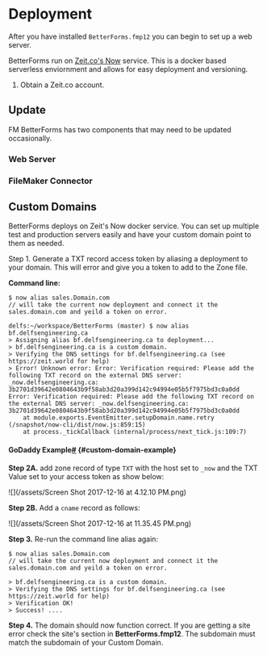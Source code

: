 # Deployment

After you have installed `BetterForms.fmp12` you can begin to set up a web server.

BetterForms run on [Zeit.co's Now](https://zeit.co/now) service. This is a docker based serverless enviornment and allows for easy deployment and versioning.

1. Obtain a Zeit.co account. 

## Update

FM BetterForms has two components that may need to be updated occasionally.

### Web Server

### FileMaker Connector

## Custom Domains

BetterForms deploys on Zeit's Now docker service. You can set up multiple test and production servers easily and have your custom domain point to them as needed.

Step 1. Generate a TXT record access token by aliasing a deployment to your domain. This will error and give you a token to add to the Zone file.

**Command line:**

```
$ now alias sales.Domain.com
// will take the current now deployment and connect it the sales.domain.com and yeild a token on error.

delfs:~/workspace/BetterForms (master) $ now alias bf.delfsengineering.ca
> Assigning alias bf.delfsengineering.ca to deployment...
> bf.delfsengineering.ca is a custom domain.
> Verifying the DNS settings for bf.delfsengineering.ca (see https://zeit.world for help)
> Error! Unknown error: Error: Verification required: Please add the following TXT record on the external DNS server: _now.delfsengineering.ca: 3b2701d39642e0804643b9f58ab3d20a399d142c94994e05b5f7975bd3c0a0dd
Error: Verification required: Please add the following TXT record on the external DNS server: _now.delfsengineering.ca: 3b2701d39642e0804643b9f58ab3d20a399d142c94994e05b5f7975bd3c0a0dd
    at module.exports.EventEmitter.setupDomain.name.retry (/snapshot/now-cli/dist/now.js:859:15)
    at process._tickCallback (internal/process/next_tick.js:109:7)
```

#### GoDaddy Example[\#](#) {#custom-domain-example}

**Step 2A.** add zone record of type `TXT` with the host set to `_now` and the TXT Value set to your access token as show below:

![](/assets/Screen Shot 2017-12-16 at 4.12.10 PM.png)

**Step 2B.** Add a `cname` record as follows:

![](/assets/Screen Shot 2017-12-16 at 11.35.45 PM.png)

**Step 3.** Re-run the command line alias again:

```
$ now alias sales.Domain.com
// will take the current now deployment and connect it the sales.domain.com and yeild a token on error.

> bf.delfsengineering.ca is a custom domain.
> Verifying the DNS settings for bf.delfsengineering.ca (see https://zeit.world for help)
> Verification OK!
> Success! ....
```

**Step 4.** The domain should now function correct. If you are getting a site error check the site's section in **BetterForms.fmp12**. The subdomain must match the subdomain of your Custom Domain.

